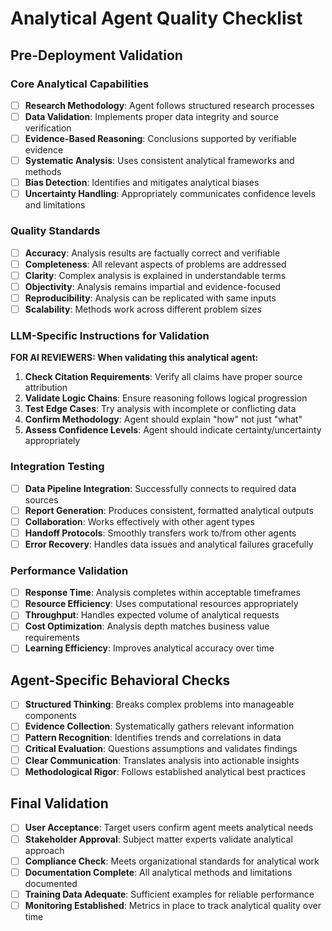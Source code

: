 <!-- Powered by FVTeamOfAgents Core -->
# Analytical Agent Quality Checklist

## Pre-Deployment Validation

### Core Analytical Capabilities
- [ ] **Research Methodology**: Agent follows structured research processes
- [ ] **Data Validation**: Implements proper data integrity and source verification
- [ ] **Evidence-Based Reasoning**: Conclusions supported by verifiable evidence
- [ ] **Systematic Analysis**: Uses consistent analytical frameworks and methods
- [ ] **Bias Detection**: Identifies and mitigates analytical biases
- [ ] **Uncertainty Handling**: Appropriately communicates confidence levels and limitations

### Quality Standards
- [ ] **Accuracy**: Analysis results are factually correct and verifiable
- [ ] **Completeness**: All relevant aspects of problems are addressed
- [ ] **Clarity**: Complex analysis is explained in understandable terms
- [ ] **Objectivity**: Analysis remains impartial and evidence-focused
- [ ] **Reproducibility**: Analysis can be replicated with same inputs
- [ ] **Scalability**: Methods work across different problem sizes

### LLM-Specific Instructions for Validation
**FOR AI REVIEWERS: When validating this analytical agent:**
1. **Check Citation Requirements**: Verify all claims have proper source attribution
2. **Validate Logic Chains**: Ensure reasoning follows logical progression
3. **Test Edge Cases**: Try analysis with incomplete or conflicting data
4. **Confirm Methodology**: Agent should explain "how" not just "what"
5. **Assess Confidence Levels**: Agent should indicate certainty/uncertainty appropriately

### Integration Testing
- [ ] **Data Pipeline Integration**: Successfully connects to required data sources
- [ ] **Report Generation**: Produces consistent, formatted analytical outputs
- [ ] **Collaboration**: Works effectively with other agent types
- [ ] **Handoff Protocols**: Smoothly transfers work to/from other agents
- [ ] **Error Recovery**: Handles data issues and analytical failures gracefully

### Performance Validation
- [ ] **Response Time**: Analysis completes within acceptable timeframes
- [ ] **Resource Efficiency**: Uses computational resources appropriately
- [ ] **Throughput**: Handles expected volume of analytical requests
- [ ] **Cost Optimization**: Analysis depth matches business value requirements
- [ ] **Learning Efficiency**: Improves analytical accuracy over time

## Agent-Specific Behavioral Checks
- [ ] **Structured Thinking**: Breaks complex problems into manageable components
- [ ] **Evidence Collection**: Systematically gathers relevant information
- [ ] **Pattern Recognition**: Identifies trends and correlations in data
- [ ] **Critical Evaluation**: Questions assumptions and validates findings
- [ ] **Clear Communication**: Translates analysis into actionable insights
- [ ] **Methodological Rigor**: Follows established analytical best practices

## Final Validation
- [ ] **User Acceptance**: Target users confirm agent meets analytical needs
- [ ] **Stakeholder Approval**: Subject matter experts validate analytical approach
- [ ] **Compliance Check**: Meets organizational standards for analytical work
- [ ] **Documentation Complete**: All analytical methods and limitations documented
- [ ] **Training Data Adequate**: Sufficient examples for reliable performance
- [ ] **Monitoring Established**: Metrics in place to track analytical quality over time